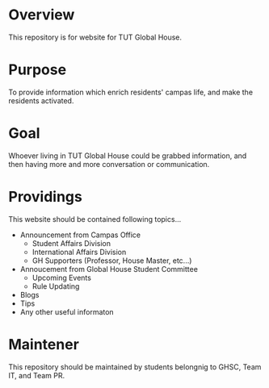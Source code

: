 # Overview
This repository is for website for TUT Global House.

# Purpose
To provide information which enrich residents' campas life, and make the residents activated.

# Goal
Whoever living in TUT Global House could be grabbed information, and then having more and more conversation or communication.

# Providings
This website should be contained following topics...

- Announcement from Campas Office
    - Student Affairs Division
    - International Affairs Division
    - GH Supporters (Professor, House Master, etc...)
- Annoucement from Global House Student Committee
    - Upcoming Events
    - Rule Updating
- Blogs
- Tips
- Any other useful informaton


# Maintener
This repository should be maintained by students belongnig to GHSC, Team IT, and Team PR.
